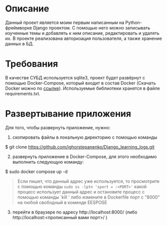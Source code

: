 # Описание

Данный проект является моим первым написанным на Python-фреймворке Django проектом. С помощью него можно записывать изученные темы и добавлять к ним описание, редактировать и удалять их. В проекте реализована авторизация пользователя, а также хранение данных в БД.

# Требования

В качестве СУБД используется sqlite3, проект будет развёрнут с помощью Docker-Compose, который входит в состав Docker (Скачать Docker можно по [ссылке](https://docs.docker.com/get-docker/)). Используемые библиотеки хранятся в файле requirements.txt.

# Развертывание приложения

Для того, чтобы развернуть приложение, нужно:

1) скопировать файлы в локальную директорию с помощью команды

  $ git clone https://github.com/ighorstepanenko/Django_learning_logs.git

2) развернуть приложение в Docker-Compose, для этого необходимо выполнить следующую команду:

  $ sudo docker compose up -d

> Если пишет, что данный адрес уже используется, то просмотрите с помощью команды `sudo ss -lptn 'sport = :<PORT>'` какой процесс использует данный адрес и остановите процесс с помощью команды `kill <PID>' либо измените в Dockerfile порт с "8000" на любой свободный в коменде EESPOSE

3) перейти в браузере по адресу http://localhost:8000/ (либо http://localhost:<прописанный вами порт>/ )
